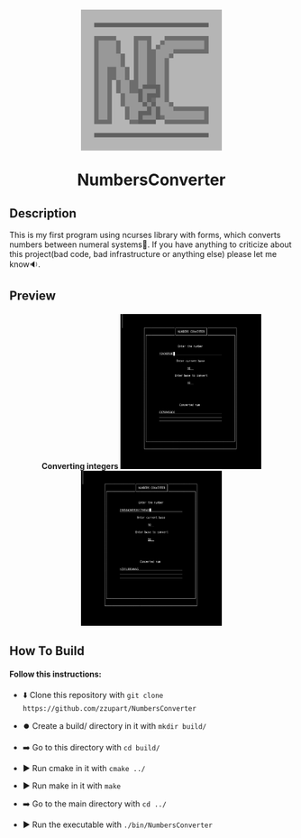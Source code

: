 <h1 align='center'>
  <img src="logo.jpg" alt="logo" width="250" height="250">

  NumbersConverter
</h1>
<h2>Description</h2>
This is my first program using ncurses library with forms, which converts numbers between numeral systems🔄. If you have anything to criticize about this project(bad code, bad infrastructure or anything else) please let me know🔉.
<h2>Preview</h2>
<h4 align='center'>
  Converting integers


  <img src="preview/screenshot1.jpg" alt="screen1" width="250" height="275">
  <img src="preview/screenshot2.jpg" alt="screen2" width="250" height="275">
</h4>
<h2>How To Build</h2>
<h4>Follow this instructions:</h4>

 - ⬇️ Clone this repository with `git clone https://github.com/zzupart/NumbersConverter`

 - ⏺️ Create a build/ directory in it with `mkdir build/`

 - ➡️ Go to this directory with `cd build/`

 - ▶️ Run cmake in it with `cmake ../`

 - ▶️ Run make in it with `make`

 - ➡️ Go to the main directory with `cd ../`

 - ▶️ Run the executable with `./bin/NumbersConverter`
